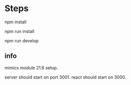 # Steps

npm install 

npm run install 

npm run develop

## info

mimics module 21.6 setup. 

server should start on port 3001. react should start on 3000.


